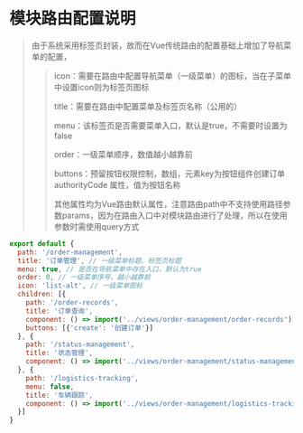 # 模块路由配置说明

> 由于系统采用标签页封装，故而在Vue传统路由的配置基础上增加了导航菜单的配置，
>>icon：需要在路由中配置导航菜单（一级菜单）的图标，当在子菜单中设置icon则为标签页图标 
>>
>>title：需要在路由中配置菜单及标签页名称（公用的）
>>
>>menu：该标签页是否需要菜单入口，默认是true，不需要时设置为false
>>
>>order：一级菜单顺序，数值越小越靠前
>>
>>buttons：预留按钮权限控制，数组，元素key为按钮组件<ea-button :authorityCode='create'>创建订单</ea-button> authorityCode 属性，值为按钮名称
>>
>>其他属性均为Vue路由默认属性，注意路由path中不支持使用路径参数params，因为在路由入口中对模块路由进行了处理，所以在使用参数时需使用query方式
>>

```javascript
export default {
  path: '/order-management',
  title: '订单管理', // 一级菜单标题、标签页标题
  menu: true, // 是否在导航菜单中存在入口，默认为true
  order: 0, // 一级菜单序号，越小越靠前
  icon: 'list-alt', // 一级菜单图标
  children: [{
    path: '/order-records',
    title: '订单查询',
    component: () => import('../views/order-management/order-records'),
    buttons: [{'create': '创建订单'}]
  }, {
    path: '/status-management',
    title: '状态管理',
    component: () => import('../views/order-management/status-management')
  }, {
    path: '/logistics-tracking',
    menu: false,
    title: '车辆跟踪',
    component: () => import('../views/order-management/logistics-tracking')
  }]
}
```
